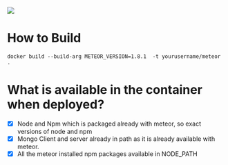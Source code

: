[![](https://badge.imagelayers.io/lucidprogrammer/meteor-production-base:latest.svg)](https://imagelayers.io/?images=lucidprogrammer/meteor-production-base:latest 'Get your own badge on imagelayers.io')

# How to Build


```
docker build --build-arg METEOR_VERSION=1.8.1  -t yourusername/meteor .

```

# What is available in the container when deployed?

- [x] Node and Npm which is packaged already with meteor, so exact versions of node and npm
- [x] Mongo Client and server already in path as it is already available with meteor.
- [x] All the meteor installed npm packages available in NODE_PATH
